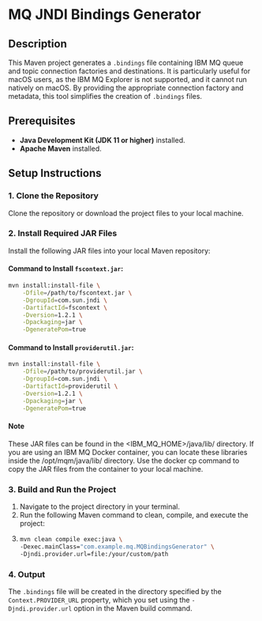 # MQ JNDI Bindings Generator

## Description
This Maven project generates a `.bindings` file containing IBM MQ queue and topic connection factories and destinations. 
It is particularly useful for macOS users, as the IBM MQ Explorer is not supported, 
and it cannot run natively on macOS. By providing the appropriate connection factory and metadata, 
this tool simplifies the creation of `.bindings` files. 

## Prerequisites
- **Java Development Kit (JDK 11 or higher)** installed.
- **Apache Maven** installed.

## Setup Instructions

### 1. Clone the Repository
Clone the repository or download the project files to your local machine.

### 2. Install Required JAR Files
Install the following JAR files into your local Maven repository:

#### Command to Install `fscontext.jar`:
```bash
mvn install:install-file \
    -Dfile=/path/to/fscontext.jar \
    -DgroupId=com.sun.jndi \
    -DartifactId=fscontext \
    -Dversion=1.2.1 \
    -Dpackaging=jar \
    -DgeneratePom=true 
```
#### Command to Install `providerutil.jar`:
```bash
mvn install:install-file \
    -Dfile=/path/to/providerutil.jar \
    -DgroupId=com.sun.jndi \
    -DartifactId=providerutil \
    -Dversion=1.2.1 \
    -Dpackaging=jar \
    -DgeneratePom=true
```
#### Note
These JAR files can be found in the <IBM_MQ_HOME>/java/lib/ directory.
If you are using an IBM MQ Docker container, you can locate these libraries inside the /opt/mqm/java/lib/ directory. 
Use the docker cp command to copy the JAR files from the container to your local machine.

### 3. Build and Run the Project
   1. Navigate to the project directory in your terminal.
   2. Run the following Maven command to clean, compile, and execute the project:
   3. ```bash 
      mvn clean compile exec:java \
      -Dexec.mainClass="com.example.mq.MQBindingsGenerator" \
      -Djndi.provider.url=file:/your/custom/path
      ```

### 4. Output
The `.bindings` file will be created in the directory specified by the `Context.PROVIDER_URL` property, 
which you set using the `-Djndi.provider.url` option in the Maven build command.

